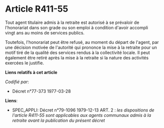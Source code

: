 # Article R411-55

Tout agent titulaire admis à la retraite est autorisé à se prévaloir de l'honorariat dans son grade ou son emploi à condition
d'avoir accompli vingt ans au moins de services publics.

Toutefois, l'honorariat peut être refusé, au moment du départ de l'agent, par une décision motivée de l'autorité qui prononce
la mise à la retraite pour un motif tiré de la qualité des services rendus à la collectivité locale. Il peut également être
retiré après la mise à la retraite si la nature des activités exercées le justifie.

**Liens relatifs à cet article**

_Codifié par_:

  - Décret n°77-373 1977-03-28

**Liens**:

  - SPEC_APPLI: Décret n°79-1096 1979-12-13 ART. 2 : *les dispositions de l'article R411-55 sont applicables aux agents communaux admis à la retraite avant la publication du présent décret*
